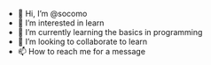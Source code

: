 - 👋 Hi, I’m @socomo
- 👀 I’m interested in learn
- 🌱 I’m currently learning the basics in programming 
- 💞️ I’m looking to collaborate to learn
- 📫 How to reach me for a message 

<!---my name is socomo i'm 17 years old and i'm here to learn everything i can about programming and its languages.
--->
